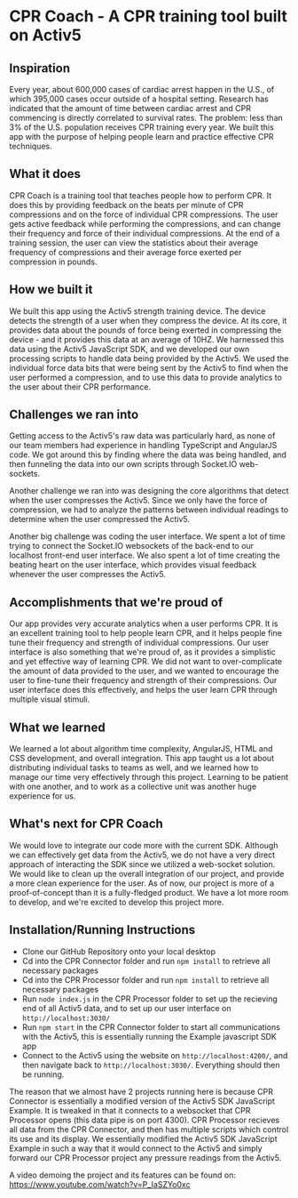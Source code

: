 # CPR Coach - A CPR training tool built on Activ5

## Inspiration
Every year, about 600,000 cases of cardiac arrest happen in the U.S., of which 395,000 cases occur outside of a hospital setting. Research has indicated that the amount of time between cardiac arrest and CPR commencing is directly correlated to survival rates. The problem: less than 3% of the U.S. population receives CPR training every year. We built this app with the purpose of helping people learn and practice effective CPR techniques. 

## What it does
CPR Coach is a training tool that teaches people how to perform CPR. It does this by providing feedback on the beats per minute of CPR compressions and on the force of individual CPR compressions. The user gets active feedback while performing the compressions, and can change their frequency and force of their individual compressions. At the end of a training session, the user can view the statistics about their average frequency of compressions and their average force exerted per compression in pounds.

## How we built it
We built this app using the Activ5 strength training device. The device detects the strength of a user when they compress the device. At its core, it provides data about the pounds of force being exerted in compressing the device - and it provides this data at an average of 10HZ. We harnessed this data using the Activ5 JavaScript SDK, and we developed our own processing scripts to handle data being provided by the Activ5. We used the individual force data bits that were being sent by the Activ5 to find when the user performed a compression, and to use this data to provide analytics to the user about their CPR  performance.

## Challenges we ran into
Getting access to the Activ5's raw data was particularly hard, as none of our team members had experience in handling TypeScript and AngularJS code. We got around this by finding where the data was being handled, and then funneling the data into our own scripts through Socket.IO web-sockets. 

Another challenge we ran into was designing the core algorithms that detect when the user compresses the Activ5. Since we only have the force of compression, we had to analyze the patterns between individual readings to determine when the user compressed the Activ5. 

Another big challenge was coding the user interface. We spent a lot of time trying to connect the Socket.IO websockets of the back-end to our localhost front-end user interface. We also spent a lot of time creating the beating heart on the user interface, which provides visual feedback whenever the user compresses the Activ5.

## Accomplishments that we're proud of
Our app provides very accurate analytics when a user performs CPR. It is an excellent training tool to help people learn CPR, and it helps people fine tune their frequency and strength of individual compressions. Our user interface is also something that we're proud of, as it provides a simplistic and yet effective way of learning CPR. We did not want to over-complicate the amount of data provided to the user, and we wanted to encourage the user to fine-tune their frequency and strength of their compressions. Our user interface does this effectively, and helps the user learn CPR through multiple visual stimuli.

## What we learned
We learned a lot about algorithm time complexity, AngularJS, HTML and CSS development, and overall integration. This app taught us a lot about distributing individual tasks to teams as well, and we learned how to manage our time very effectively through this project. Learning to be patient with one another, and to work as a collective unit was another huge experience for us.

## What's next for CPR Coach
We would love to integrate our code more with the current SDK. Although we can effectively get data from the Activ5, we do not have a very direct approach of interacting the SDK since we utilized a web-socket solution. We would like to clean up the overall integration of our project, and provide a more clean experience for the user. As of now, our project is more of a proof-of-concept than it is a fully-fledged product. We have a lot more room to develop, and we're excited to develop this project more.

## Installation/Running Instructions
- Clone our GitHub Repository onto your local desktop
- Cd into the CPR Connector folder and run `npm install` to retrieve all necessary packages
- Cd into the CPR Processor folder and run `npm install` to retrieve all necessary packages
- Run `node index.js` in the CPR Processor folder to set up the recieving end of all Activ5 data, and to set up our user interface on `http://localhost:3030/`
- Run `npm start` in the CPR Connector folder to start all communications with the Activ5, this is essentially running the Example javascript SDK app
- Connect to the Activ5 using the website on `http://localhost:4200/`, and then navigate back to `http://localhost:3030/`. Everything should then be running.

The reason that we almost have 2 projects running here is because CPR Connector is essentially a modified version of the Activ5 SDK JavaScript Example. It is tweaked in that it connects to a websocket that CPR Processor opens (this data pipe is on port 4300). CPR Processor recieves all data from the CPR Connector, and then has multiple scripts which control its use and its display. We essentially modified the Activ5 SDK JavaScript Example in such a way that it would connect to the Activ5 and simply forward our CPR Processor project any pressure readings from the Activ5.

A video demoing the project and its features can be found on: https://www.youtube.com/watch?v=P_IaSZYo0xc
